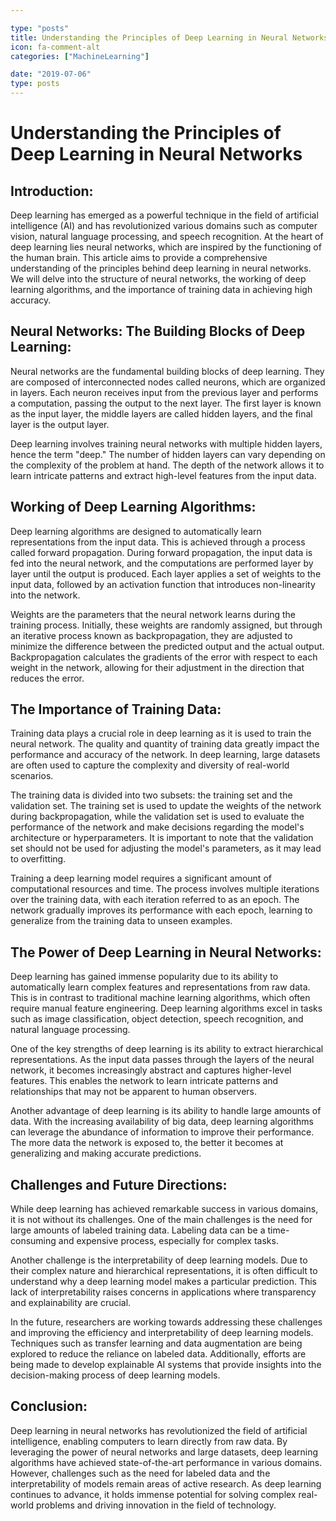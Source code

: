```yaml
---

type: "posts"
title: Understanding the Principles of Deep Learning in Neural Networks
icon: fa-comment-alt
categories: ["MachineLearning"]

date: "2019-07-06"
type: posts
---
```





# Understanding the Principles of Deep Learning in Neural Networks

## Introduction:

Deep learning has emerged as a powerful technique in the field of artificial intelligence (AI) and has revolutionized various domains such as computer vision, natural language processing, and speech recognition. At the heart of deep learning lies neural networks, which are inspired by the functioning of the human brain. This article aims to provide a comprehensive understanding of the principles behind deep learning in neural networks. We will delve into the structure of neural networks, the working of deep learning algorithms, and the importance of training data in achieving high accuracy.

## Neural Networks: The Building Blocks of Deep Learning:

Neural networks are the fundamental building blocks of deep learning. They are composed of interconnected nodes called neurons, which are organized in layers. Each neuron receives input from the previous layer and performs a computation, passing the output to the next layer. The first layer is known as the input layer, the middle layers are called hidden layers, and the final layer is the output layer.

Deep learning involves training neural networks with multiple hidden layers, hence the term "deep." The number of hidden layers can vary depending on the complexity of the problem at hand. The depth of the network allows it to learn intricate patterns and extract high-level features from the input data.

## Working of Deep Learning Algorithms:

Deep learning algorithms are designed to automatically learn representations from the input data. This is achieved through a process called forward propagation. During forward propagation, the input data is fed into the neural network, and the computations are performed layer by layer until the output is produced. Each layer applies a set of weights to the input data, followed by an activation function that introduces non-linearity into the network.

Weights are the parameters that the neural network learns during the training process. Initially, these weights are randomly assigned, but through an iterative process known as backpropagation, they are adjusted to minimize the difference between the predicted output and the actual output. Backpropagation calculates the gradients of the error with respect to each weight in the network, allowing for their adjustment in the direction that reduces the error.

## The Importance of Training Data:

Training data plays a crucial role in deep learning as it is used to train the neural network. The quality and quantity of training data greatly impact the performance and accuracy of the network. In deep learning, large datasets are often used to capture the complexity and diversity of real-world scenarios.

The training data is divided into two subsets: the training set and the validation set. The training set is used to update the weights of the network during backpropagation, while the validation set is used to evaluate the performance of the network and make decisions regarding the model's architecture or hyperparameters. It is important to note that the validation set should not be used for adjusting the model's parameters, as it may lead to overfitting.

Training a deep learning model requires a significant amount of computational resources and time. The process involves multiple iterations over the training data, with each iteration referred to as an epoch. The network gradually improves its performance with each epoch, learning to generalize from the training data to unseen examples.

## The Power of Deep Learning in Neural Networks:

Deep learning has gained immense popularity due to its ability to automatically learn complex features and representations from raw data. This is in contrast to traditional machine learning algorithms, which often require manual feature engineering. Deep learning algorithms excel in tasks such as image classification, object detection, speech recognition, and natural language processing.

One of the key strengths of deep learning is its ability to extract hierarchical representations. As the input data passes through the layers of the neural network, it becomes increasingly abstract and captures higher-level features. This enables the network to learn intricate patterns and relationships that may not be apparent to human observers.

Another advantage of deep learning is its ability to handle large amounts of data. With the increasing availability of big data, deep learning algorithms can leverage the abundance of information to improve their performance. The more data the network is exposed to, the better it becomes at generalizing and making accurate predictions.

## Challenges and Future Directions:

While deep learning has achieved remarkable success in various domains, it is not without its challenges. One of the main challenges is the need for large amounts of labeled training data. Labeling data can be a time-consuming and expensive process, especially for complex tasks.

Another challenge is the interpretability of deep learning models. Due to their complex nature and hierarchical representations, it is often difficult to understand why a deep learning model makes a particular prediction. This lack of interpretability raises concerns in applications where transparency and explainability are crucial.

In the future, researchers are working towards addressing these challenges and improving the efficiency and interpretability of deep learning models. Techniques such as transfer learning and data augmentation are being explored to reduce the reliance on labeled data. Additionally, efforts are being made to develop explainable AI systems that provide insights into the decision-making process of deep learning models.

## Conclusion:

Deep learning in neural networks has revolutionized the field of artificial intelligence, enabling computers to learn directly from raw data. By leveraging the power of neural networks and large datasets, deep learning algorithms have achieved state-of-the-art performance in various domains. However, challenges such as the need for labeled data and the interpretability of models remain areas of active research. As deep learning continues to advance, it holds immense potential for solving complex real-world problems and driving innovation in the field of technology.